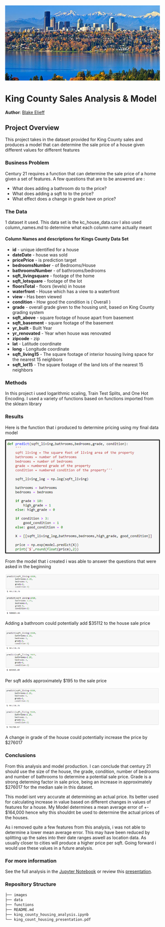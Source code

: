 ![ima](images/king_county.jpg)

# King County Sales Analysis & Model

**Author**: [Blake Elieff](mailto:blakeelieff@hotmail.com)

## Project Overview

This project takes in the dataset provided for King County sales and produces a model that can determine the sale price of a house given different values for different features

### Business Problem

Century 21 requires a function that can determine the sale price of a home given a set of features. A few questions that are to be answered are :
* What does adding a bathroom do to the price?
* What does adding a sqft to to the price?
* What effect does a change in grade have on price?

### The Data

1 dataset it used. This data set is the kc_house_data.csv
I also used column_names.md to determine what each column name actually meant

#### Column Names and descriptions for Kings County Data Set
* **id** - unique identified for a house
* **dateDate** - house was sold
* **pricePrice** -  is prediction target
* **bedroomsNumber** -  of Bedrooms/House
* **bathroomsNumber** -  of bathrooms/bedrooms
* **sqft_livingsquare** -  footage of the home
* **sqft_lotsquare** -  footage of the lot
* **floorsTotal** -  floors (levels) in house
* **waterfront** - House which has a view to a waterfront
* **view** - Has been viewed
* **condition** - How good the condition is ( Overall )
* **grade** - overall grade given to the housing unit, based on King County grading system
* **sqft_above** - square footage of house apart from basement
* **sqft_basement** - square footage of the basement
* **yr_built** - Built Year
* **yr_renovated** - Year when house was renovated
* **zipcode** - zip
* **lat** - Latitude coordinate
* **long** - Longitude coordinate
* **sqft_living15** - The square footage of interior housing living space for the nearest 15 neighbors
* **sqft_lot15** - The square footage of the land lots of the nearest 15 neighbors

### Methods

In this project i used logarithmic scaling, Train Test Splits, and One Hot Encoding.
I used a variety of functions based on functions imported from the sklearn library

### Results
Here is the function that i produced to determine pricing using my final data model

![fnc](images/function.png)

From the model that i created i was able to answer the questions that were asked in the beginning

![res](images/results_bath.PNG)

Adding a bathroom could potentially add $35112 to the house sale price

![ress](images/results_sqft.PNG)

Per sqft adds approximately $195 to the sale price

![resss](images/results_grade.PNG)

A change in grade of the house could potentially increase the price by $276017

### Conclusions

From this analysis and model production. I can conclude that century 21 should use the size of the house, the grade, condition, number of bedrooms and number of bathrooms to determine a potential sale price. Grade is a strong determing factor in sale price, being an increase in approximately $276017 for the median sale in this dataset. 

This model isnt very accurate at determining an actual price. Its better used for calculating increase in value based on different changes in values of features for a house. My Model determines a mean average error of +- $164,000 hence why this shouldnt be used to determine the actual prices of the houses.

As i removed quite a few features from this analysis, i was not able to determine a lower mean average error. This may have been reduced by splitting up the sales into their date ranges aswell as location data. As usually closer to cities will produce a higher price per sqft. Going forward i would use these values in a future analysis.


### For more information

See the full analysis in the [Jupyter Notebook](./king_county_housing_analysis.ipynb) or review this [presentation](./king_county_housing_presentation.pdf).

### Repository Structure

```
├── images
├── data
├── functions
├── README.md
├── king_county_housing_analysis.ipynb
└── king_count_housing_presentation.pdf
```

